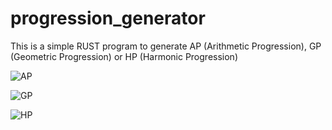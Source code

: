 # progression_generator

This is a simple RUST program to generate AP (Arithmetic Progression), GP (Geometric Progression) or HP (Harmonic Progression)


![AP](https://user-images.githubusercontent.com/82666308/194907241-944c9a78-6493-43e4-b918-bff9022d96ad.JPG)

![GP](https://user-images.githubusercontent.com/82666308/194907273-0cf0b1de-8eea-49b5-9835-004c9c69dda4.JPG)

![HP](https://user-images.githubusercontent.com/82666308/194907299-53c3cea6-e339-4947-8ed0-65e5ed343740.JPG)
